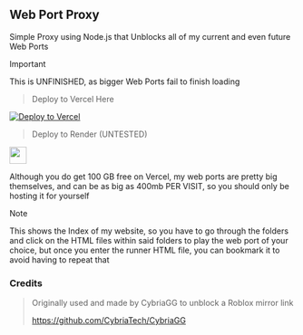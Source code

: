 ## Web Port Proxy
Simple Proxy using Node.js that Unblocks all of my current and even future Web Ports

> [!IMPORTANT]
> This is UNFINISHED, as bigger Web Ports fail to finish loading

> Deploy to Vercel Here

[![Deploy to Vercel](https://vercel.com/button)](https://vercel.com/new/clone?repository-url=https%3A%2F%2Fgithub.com%2Fburnedpopcorn%2FWeb-Port-Unblocked)

> Deploy to Render (UNTESTED)

<a href="https://render.com/deploy?repo=https://github.com/burnedpopcorn/Web-Port-Unblocked"><img height="30px" src="https://img.shields.io/badge/render-4f65f1.svg?style=for-the-badge&logo=render&logoColor=46e3b7"><img></a>

Although you do get 100 GB free on Vercel, my web ports are pretty big themselves, and can be as big as 400mb PER VISIT, so you should only be hosting it for yourself

> [!NOTE]
> This shows the Index of my website, so you have to go through the folders and click on the HTML files within said folders to play the web port of your choice, but once you enter the runner HTML file,
> you can bookmark it to avoid having to repeat that

### Credits

> Originally used and made by CybriaGG to unblock a Roblox mirror link
> 
> https://github.com/CybriaTech/CybriaGG
